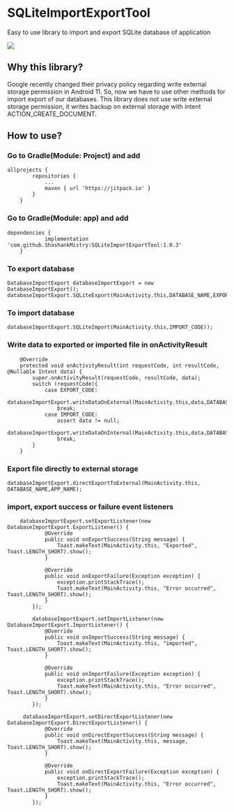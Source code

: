 # SQLiteImportExportTool
Easy to use library to import and export SQLite database of application

[![](https://jitpack.io/v/ShashankMistry/SQLiteImportExportTool.svg)](https://jitpack.io/#ShashankMistry/SQLiteImportExportTool)

## Why this library?

Google recently changed their privacy policy regarding write external storage permission in Android 11. So, now we have to use other methods for import export of our databases.
This library does not use write external storage permission, it writes backup on external storage with intent ACTION_CREATE_DOCUMENT.

## How to use?

### Go to Gradle(Module: Project) and add
```
allprojects {
		repositories {
			...
			maven { url 'https://jitpack.io' }
		}
	}
```

### Go to Gradle(Module: app) and add
```
dependencies {
	        implementation 'com.github.ShashankMistry:SQLiteImportExportTool:1.0.3'
	}
```


### To export database
```
DatabaseImportExport databaseImportExport = new DatabaseImportExport();
databaseImportExport.SQLiteExport(MainActivity.this,DATABASE_NAME,EXPORT_CODE);
```
### To import database
```
databaseImportExport.SQLiteImport(MainActivity.this,IMPORT_CODE));
```

### Write data to exported or imported file in onActivityResult
```
    @Override
    protected void onActivityResult(int requestCode, int resultCode, @Nullable Intent data) {
        super.onActivityResult(requestCode, resultCode, data);
        switch (requestCode){
            case EXPORT_CODE:
                databaseImportExport.writeDataOnExternal(MainActivity.this,data,DATABASE_NAME);
                break;
            case IMPORT_CODE:
                assert data != null;
                databaseImportExport.writeDataOnInternal(MainActivity.this,data,DATABASE_NAME);
                break;
        }
    }
```

### Export file directly to external storage
```
databaseImportExport.directExportToExternal(MainActivity.this, DATABASE_NAME,APP_NAME);
```

### import, export success or failure event listeners
```
 	databaseImportExport.setExportListener(new DatabaseImportExport.ExportListener() {
            @Override
            public void onExportSuccess(String message) {
                Toast.makeText(MainActivity.this, "Exported", Toast.LENGTH_SHORT).show();
            }

            @Override
            public void onExportFailure(Exception exception) {
                exception.printStackTrace();
                Toast.makeText(MainActivity.this, "Error occurred", Toast.LENGTH_SHORT).show();
            }
        });

        databaseImportExport.setImportListener(new DatabaseImportExport.ImportListener() {
            @Override
            public void onImportSuccess(String message) {
                Toast.makeText(MainActivity.this, "imported", Toast.LENGTH_SHORT).show();
            }

            @Override
            public void onImportFailure(Exception exception) {
                exception.printStackTrace();
                Toast.makeText(MainActivity.this, "Error occurred", Toast.LENGTH_SHORT).show();
            }
        });
	
	 databaseImportExport.setDirectExportListener(new DatabaseImportExport.DirectExportListener() {
            @Override
            public void onDirectExportSuccess(String message) {
                Toast.makeText(MainActivity.this, message, Toast.LENGTH_SHORT).show();
            }

            @Override
            public void onDirectExportFailure(Exception exception) {
                exception.printStackTrace();
                Toast.makeText(MainActivity.this, "Error occurred", Toast.LENGTH_SHORT).show();
            }
        });
```
